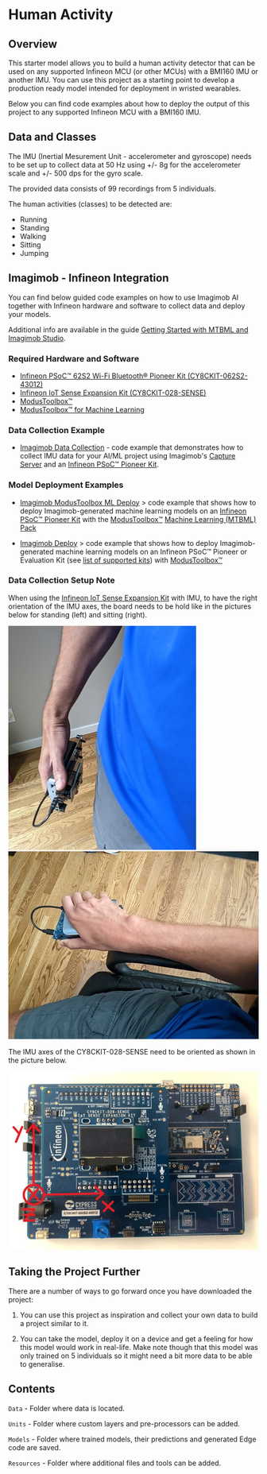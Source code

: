 ﻿# Human Activity

## Overview

This starter model allows you to build a human activity detector that can be used on any supported Infineon MCU (or other MCUs) with a BMI160 IMU or another IMU. You can use this project as a starting point to develop a production ready model intended for deployment in wristed wearables. 

Below you can find code examples about how to deploy the output of this project to any supported Infineon MCU with a BMI160 IMU.

## Data and Classes

The IMU (Inertial Mesurement Unit - accelerometer and gyroscope) needs to be set up to collect data at 50 Hz using +/- 8g for the accelerometer scale and +/- 500 dps for the gyro scale.

The provided data consists of 99 recordings from 5 individuals.

The human activities (classes) to be detected are:

- Running
- Standing
- Walking
- Sitting
- Jumping

## Imagimob - Infineon Integration

You can find below guided code examples on how to use Imagimob AI together with Infineon hardware and software to collect data and deploy your models.

Additional info are available in the guide [Getting Started with MTBML and Imagimob Studio](https://www.infineon.com/dgdl/Infineon-Machine_learning_using_ModusToolbox_Imagimob_Studio-ApplicationNotes-v01_00-EN.pdf?fileId=8ac78c8c8a8d344a018aa850bb2d21b5).

### Required Hardware and Software

- [Infineon PSoC™ 62S2 Wi-Fi Bluetooth® Pioneer Kit (CY8CKIT-062S2-43012)](https://www.infineon.com/cms/en/product/evaluation-boards/cy8ckit-062s2-43012/)
- [Infineon IoT Sense Expansion Kit (CY8CKIT-028-SENSE)](https://www.infineon.com/cms/en/product/evaluation-boards/cy8ckit-028-sense/)
- [ModusToolbox™](https://www.infineon.com/cms/en/design-support/tools/sdk/modustoolbox-software/)
- [ModusToolbox™ for Machine Learning](https://www.infineon.com/cms/en/design-support/tools/sdk/modustoolbox-software/modustoolbox-machine-learning/)


### Data Collection Example

- [Imagimob Data Collection](https://github.com/Infineon/mtb-example-ml-imagimob-data-collection) - code example that demonstrates how to collect IMU data for your AI/ML project using Imagimob's [Capture Server](https://bitbucket.org/imagimob/captureserver/src/master/) and an [Infineon PSoC™ Pioneer Kit](https://www.infineon.com/cms/en/product/evaluation-boards/cy8ckit-062s2-43012/).


### Model Deployment Examples

- [Imagimob ModusToolbox ML Deploy](https://github.com/Infineon/mtb-example-ml-imagimob-mtbml-deploy) > code example that shows how to deploy Imagimob-generated machine learning models on an [Infineon PSoC™ Pioneer Kit](https://www.infineon.com/cms/en/product/evaluation-boards/cy8ckit-062s2-43012/) with the [ModusToolbox™](https://www.infineon.com/cms/en/design-support/tools/sdk/modustoolbox-software/) [Machine Learning (MTBML) Pack](https://www.infineon.com/cms/en/design-support/tools/sdk/modustoolbox-software/modustoolbox-machine-learning/)

- [Imagimob Deploy](https://github.com/Infineon/mtb-example-ml-imagimob-deploy) > code example that shows how to deploy Imagimob-generated machine learning models on an Infineon PSoC™ Pioneer or Evaluation Kit (see [list of supported kits](https://github.com/Infineon/mtb-example-ml-imagimob-deploy/tree/master#supported-kits-make-variable-target)) with [ModusToolbox™](https://www.infineon.com/cms/en/design-support/tools/sdk/modustoolbox-software/)




### Data Collection Setup Note

When using the [Infineon IoT Sense Expansion Kit](https://www.infineon.com/cms/en/product/evaluation-boards/cy8ckit-028-sense/) with IMU, to have the right orientation of the IMU axes, the board needs to be hold like in the pictures below for standing (left) and sitting (right).   

![standing](Resources/standing_orientation.jpg "IMU Orientation Standing") ![sitting](Resources/sitting_orientation.jpg "IMU Orientation Sitting")

The IMU axes of the CY8CKIT-028-SENSE need to be oriented as shown in the picture below.

![orientation](Resources/IMU_orientation.jpg "IMU Orientation")



## Taking the Project Further

There are a number of ways to go forward once you have downloaded the project:

1. You can use this project as inspiration and collect your own data to build a project similar to it.

2. You can take the model, deploy it on a device and get a feeling for how this model would work in real-life. Make note though that this model was only trained on 5 individuals so it might need a bit more data to be able to generalise.

## Contents

`Data`  - Folder where data is located.

`Units`  - Folder where custom layers and pre-processors can be added.

`Models` - Folder where trained models, their predictions and generated Edge code are saved.

`Resources`  - Folder where additional files and tools can be added.

